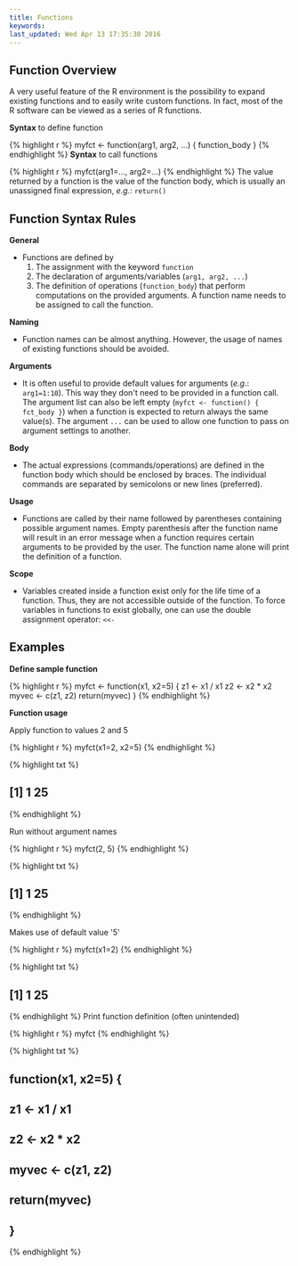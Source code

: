 ```yaml
---
title: Functions
keywords: 
last_updated: Wed Apr 13 17:35:30 2016
---
```


## Function Overview

A very useful feature of the R environment is the possibility to expand existing functions and to easily write custom functions. In fact, most of the R software can be viewed as a series of R functions.

__Syntax__ to define function

{% highlight r %}
myfct <- function(arg1, arg2, ...) { 
	function_body 
}
{% endhighlight %}
__Syntax__ to call functions

{% highlight r %}
myfct(arg1=..., arg2=...)
{% endhighlight %}
The value returned by a function is the value of the function body, which is usually an unassigned final expression, _e.g._: `return()`

## Function Syntax Rules
	
__General__

* Functions are defined by 
    1. The assignment with the keyword `function`
    2. The declaration of arguments/variables (`arg1, arg2, ...`) 
    3. The definition of operations (`function_body`) that perform computations on the provided arguments. A function name needs to be assigned to call the function.

__Naming__ 

* Function names can be almost anything. However, the usage of names of existing functions should be avoided.
	
__Arguments__ 

* It is often useful to provide default values for arguments (_e.g._: `arg1=1:10`). This way they don't need to be provided in a function call. The argument list can also be left empty (`myfct <- function() { fct_body }`) when a function is expected to return always the same value(s). The argument `...` can be used to allow one function to pass on argument settings to another.

__Body__

* The actual expressions (commands/operations) are defined in the function body which should be enclosed by braces. The individual commands are separated by semicolons or new lines (preferred).

__Usage__ 

* Functions are called by their name followed by parentheses containing possible argument names. Empty parenthesis after the function name will result in an error message when a function requires certain arguments to be provided by the user. The function name alone will print the definition of a function.

__Scope__

* Variables created inside a function exist only for the life time of a function. Thus, they are not accessible outside of the function. To force variables in functions to exist globally, one can use the double assignment operator: `<<-` 

## Examples

__Define sample function__


{% highlight r %}
myfct <- function(x1, x2=5) { 
	z1 <- x1 / x1
	z2 <- x2 * x2
        myvec <- c(z1, z2) 
        return(myvec)
} 
{% endhighlight %}

__Function usage__


Apply function to values 2 and 5

{% highlight r %}
myfct(x1=2, x2=5) 
{% endhighlight %}

{% highlight txt %}
## [1]  1 25
{% endhighlight %}

Run without argument names

{% highlight r %}
myfct(2, 5) 
{% endhighlight %}

{% highlight txt %}
## [1]  1 25
{% endhighlight %}

Makes use of default value '5'

{% highlight r %}
myfct(x1=2) 
{% endhighlight %}

{% highlight txt %}
## [1]  1 25
{% endhighlight %}
Print function definition (often unintended) 

{% highlight r %}
myfct 
{% endhighlight %}

{% highlight txt %}
## function(x1, x2=5) { 
## 	z1 <- x1 / x1
## 	z2 <- x2 * x2
##         myvec <- c(z1, z2) 
##         return(myvec)
## }
{% endhighlight %}

